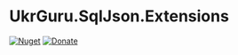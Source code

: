 # UkrGuru.SqlJson.Extensions
[![Nuget](https://img.shields.io/nuget/v/UkrGuru.SqlJson.Extensions)](https://www.nuget.org/packages/UkrGuru.SqlJson.Extensions/)
[![Donate](https://img.shields.io/badge/Donate-PayPal-yellow.svg)](https://www.paypal.com/donate/?hosted_button_id=BPUF3H86X96YN)
